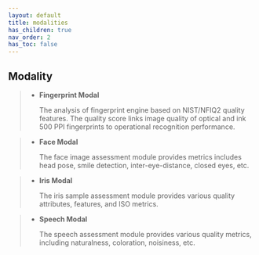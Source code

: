 ```yaml
---
layout: default
title: modalities
has_children: true
nav_order: 2
has_toc: false
---
```


## Modality

<!-- TODO: add more description-->

> + __Fingerprint Modal__
>
>   The analysis of fingerprint engine based on NIST/NFIQ2 quality features. The quality score links image quality of optical and ink 500 PPI fingerprints to operational recognition performance.

> + __Face Modal__
>
>    The face image assessment module provides metrics includes head pose, smile detection, inter-eye-distance, closed eyes, etc.

> + __Iris Modal__
>
>    The iris sample assessment module provides various quality attributes, features, and ISO metrics.

> + __Speech Modal__
>
>   The speech assessment module provides various quality metrics, including naturalness, coloration, noisiness, etc.